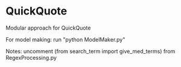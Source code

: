# QuickQuote
Modular approach for QuickQuote

For model making:
run "python ModelMaker.py"

Notes: uncomment (from search_term import give_med_terms) from RegexProcessing.py
